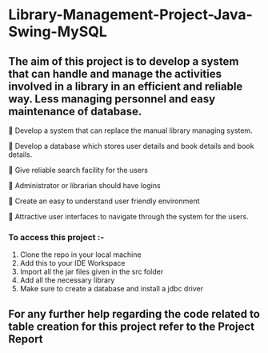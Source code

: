 # Library-Management-Project-Java-Swing-MySQL

## The aim of this project is to develop a system that can handle and manage the activities involved in a library in an efficient and reliable way. Less managing personnel and easy maintenance of database.
	Develop a system that can replace the manual library managing system.

	Develop a database which stores user details and book details and book details.

	Give reliable search facility for the users

	Administrator or librarian should have logins

	Create an easy to understand user friendly environment

	Attractive user interfaces to navigate through the system for the users.

### To access this project :-
1. Clone the repo in your local machine
2. Add this to your IDE Workspace
3. Import all the jar files given in the src folder
4. Add all the necessary library
5. Make sure to create a database and install a jdbc driver

## For any further help regarding the code related to table creation for this project refer to the Project Report
